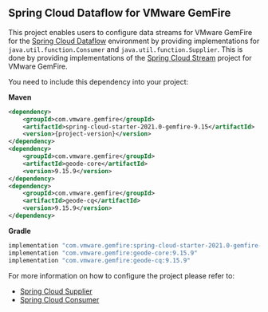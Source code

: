 ## Spring Cloud Dataflow for VMware GemFire

This project enables users to configure data streams for VMware GemFire for the [Spring Cloud Dataflow](https://spring.io/projects/spring-cloud-dataflow) environment by providing implementations for `java.util.function.Consumer` and `java.util.function.Supplier`. This is done by providing implementations of the [Spring Cloud Stream](https://spring.io/projects/spring-cloud-stream) project for VMware GemFire.


You need to include this dependency into your project:

**Maven**
```xml
<dependency>
    <groupId>com.vmware.gemfire</groupId>
    <artifactId>spring-cloud-starter-2021.0-gemfire-9.15</artifactId>
    <version>{project-version}</version>
</dependency>
<dependency>
    <groupId>com.vmware.gemfire</groupId>
    <artifactId>geode-core</artifactId>
    <version>9.15.9</version>
</dependency>
<dependency>
    <groupId>com.vmware.gemfire</groupId>
    <artifactId>geode-cq</artifactId>
    <version>9.15.9</version>
</dependency>
```

**Gradle**
```groovy
implementation "com.vmware.gemfire:spring-cloud-starter-2021.0-gemfire-9.15:{project-version}"
implementation "com.vmware.gemfire:geode-core:9.15.9"
implementation "com.vmware.gemfire:geode-cq:9.15.9"
```

For more information on how to configure the project please refer to:
* [Spring Cloud Supplier](spring-cloud-supplier-gemfire/README.md)
* [Spring Cloud Consumer](spring-cloud-consumer-gemfire/README.md)

